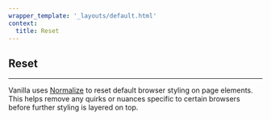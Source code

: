 ```yaml
---
wrapper_template: '_layouts/default.html'
context:
  title: Reset
---
```


## Reset

<hr>

Vanilla uses [Normalize](https://necolas.github.io/normalize.css/) to reset default browser styling on page elements. This helps remove any quirks or nuances specific to certain browsers before further styling is layered on top.
